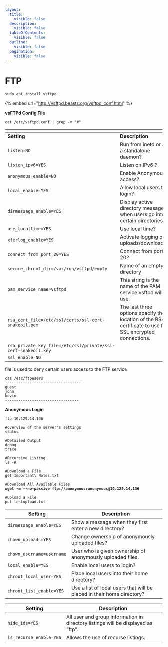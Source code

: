 ```yaml
---
layout:
  title:
    visible: false
  description:
    visible: false
  tableOfContents:
    visible: false
  outline:
    visible: false
  pagination:
    visible: false
---
```


# FTP

```
sudo apt install vsftpd 
```

{% embed url="http://vsftpd.beasts.org/vsftpd_conf.html" %}

**vsFTPd Config File**

```
cat /etc/vsftpd.conf | grep -v "#"
```

<table><thead><tr><th width="384"></th><th></th></tr></thead><tbody><tr><td><strong>Setting</strong></td><td><strong>Description</strong></td></tr><tr><td><code>listen=NO</code></td><td>Run from inetd or as a standalone daemon?</td></tr><tr><td><code>listen_ipv6=YES</code></td><td>Listen on IPv6 ?</td></tr><tr><td><code>anonymous_enable=NO</code></td><td>Enable Anonymous access?</td></tr><tr><td><code>local_enable=YES</code></td><td>Allow local users to login?</td></tr><tr><td><code>dirmessage_enable=YES</code></td><td>Display active directory messages when users go into certain directories?</td></tr><tr><td><code>use_localtime=YES</code></td><td>Use local time?</td></tr><tr><td><code>xferlog_enable=YES</code></td><td>Activate logging of uploads/downloads?</td></tr><tr><td><code>connect_from_port_20=YES</code></td><td>Connect from port 20?</td></tr><tr><td><code>secure_chroot_dir=/var/run/vsftpd/empty</code></td><td>Name of an empty directory</td></tr><tr><td><code>pam_service_name=vsftpd</code></td><td>This string is the name of the PAM service vsftpd will use.</td></tr><tr><td><code>rsa_cert_file=/etc/ssl/certs/ssl-cert-snakeoil.pem</code></td><td>The last three options specify the location of the RSA certificate to use for SSL encrypted connections.</td></tr><tr><td><code>rsa_private_key_file=/etc/ssl/private/ssl-cert-snakeoil.key</code></td><td></td></tr><tr><td><code>ssl_enable=NO</code></td><td></td></tr></tbody></table>

file is used to deny certain users access to the FTP service

```
cat /etc/ftpusers
----------------------------------
guest
john
kevin
---------------------------------
```

**Anonymous Login**

```
ftp 10.129.14.136
```

<pre><code>#overview of the server's settings
status

#Detailed Output
debug
trace

#Recursive Listing
ls -R

#Download a File
get Important\ Notes.txt

#Download All Available Files
<strong>wget -m --no-passive ftp://anonymous:anonymous@10.129.14.136
</strong>
#Upload a File
put testupload.txt 
</code></pre>

| **Setting**               | **Description**                                                        |
| ------------------------- | ---------------------------------------------------------------------- |
| `dirmessage_enable=YES`   | Show a message when they first enter a new directory?                  |
| `chown_uploads=YES`       | Change ownership of anonymously uploaded files?                        |
| `chown_username=username` | User who is given ownership of anonymously uploaded files.             |
| `local_enable=YES`        | Enable local users to login?                                           |
| `chroot_local_user=YES`   | Place local users into their home directory?                           |
| `chroot_list_enable=YES`  | Use a list of local users that will be placed in their home directory? |

| **Setting**             | **Description**                                                                  |
| ----------------------- | -------------------------------------------------------------------------------- |
| `hide_ids=YES`          | All user and group information in directory listings will be displayed as "ftp". |
| `ls_recurse_enable=YES` | Allows the use of recurse listings.                                              |
